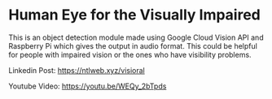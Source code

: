 # Human Eye for the Visually Impaired

This is an object detection module made using Google Cloud Vision API and Raspberry Pi which gives the output in audio format. This could be helpful for people with impaired vision or the ones who have visibility problems.

Linkedin Post: https://ntlweb.xyz/visioral

Youtube Video: https://youtu.be/WEQy_2bTpds
